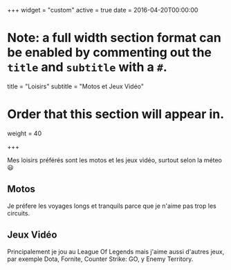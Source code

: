 +++
widget = "custom"
active = true
date = 2016-04-20T00:00:00

# Note: a full width section format can be enabled by commenting out the `title` and `subtitle` with a `#`.
title = "Loisirs"
subtitle = "Motos et Jeux Vidéo"

# Order that this section will appear in.
weight = 40

+++

Mes loisirs préférés sont les motos et les jeux vidéo, surtout selon la méteo :smiley:

<h2>Motos</h2>

Je préfere les voyages longs et tranquils parce que je n'aime pas trop les circuits.

<h2>Jeux Vidéo</h2>

Principalement je jou au League Of Legends mais j'aime aussi d'autres jeux, par exemple Dota, Fornite, Counter Strike: GO, y Enemy Territory.

